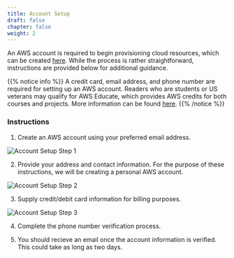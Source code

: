 ```yaml
---
title: Account Setup
draft: false
chapter: false
weight: 2
---
```


An AWS account is required to begin provisioning cloud resources, which can be created [here](https://aws.amazon.com/). While the process is rather straightforward, instructions are provided below for additional guidance.

{{% notice info %}}
A credit card, email address, and phone number are required for setting up an AWS account. Readers who are students or US 
veterans may qualify for AWS Educate, which provides AWS credits for both courses and projects. More information can be found [here](https://aws.amazon.com/blogs/aws/aws-educate-credits-training-content-and-collaboration-for-students-educators/).
{{% /notice %}}

### Instructions

1. Create an AWS account using your preferred email address.

![Account Setup Step 1](/images/setup/aws_account_setup_step1.png)

2. Provide your address and contact information. For the purpose of these instructions, we will be creating a 
personal AWS account.

![Account Setup Step 2](/images/setup/aws_account_setup_step2.png)

3. Supply credit/debit card information for billing purposes.

![Account Setup Step 3](/images/setup/aws_account_setup_step3.png)

4. Complete the phone number verification process.

5. You should recieve an email once the account information is verified. This could take as long as two days.
